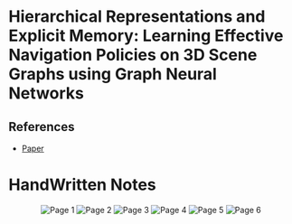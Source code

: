 # Hierarchical Representations and Explicit Memory: Learning Effective Navigation Policies on 3D Scene Graphs using Graph Neural Networks

## References
* [Paper](https://arxiv.org/abs/2108.01176)

# HandWritten Notes
<p align="center">
<img src="./1.jpg" alt="Page 1"/>
<img src="./2.jpg" alt="Page 2"/>
<img src="./3.jpg" alt="Page 3"/>
<img src="./4.jpg" alt="Page 4"/>
<img src="./5.jpg" alt="Page 5"/>
<img src="./6.jpg" alt="Page 6"/>
<p\>
